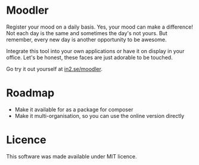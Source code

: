 # Moodler

Register your mood on a daily basis. Yes, your mood can make a difference!
Not each day is the same and sometimes the day's not yours. But remember, every new day is another opportunity to be awesome.

Integrate this tool into your own applications or have it on display in your office. Let's be honest, these faces are just adorable to be touched.

Go try it out yourself at [in2.se/moodler](http://in2.se/moodler).

# Roadmap

- Make it available for as a package for composer
- Make it multi-organisation, so you can use the online version directly

# Licence

This software was made available under MIT licence.
